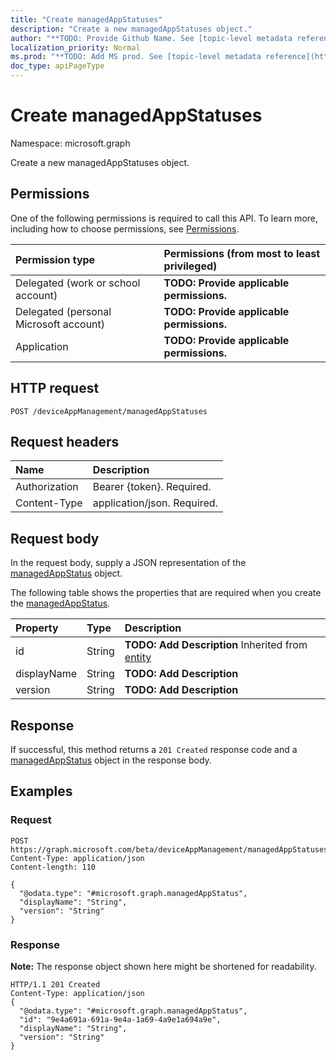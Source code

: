 ```yaml
---
title: "Create managedAppStatuses"
description: "Create a new managedAppStatuses object."
author: "**TODO: Provide Github Name. See [topic-level metadata reference](https://msgo.azurewebsites.net/add/document/guidelines/metadata.html#topic-level-metadata)**"
localization_priority: Normal
ms.prod: "**TODO: Add MS prod. See [topic-level metadata reference](https://msgo.azurewebsites.net/add/document/guidelines/metadata.html#topic-level-metadata)**"
doc_type: apiPageType
---
```


# Create managedAppStatuses

Namespace: microsoft.graph

Create a new managedAppStatuses object.

## Permissions
One of the following permissions is required to call this API. To learn more, including how to choose permissions, see [Permissions](/concepts/permissions-reference.md).

|Permission type|Permissions (from most to least privileged)|
|:---|:---|
|Delegated (work or school account)|**TODO: Provide applicable permissions.**|
|Delegated (personal Microsoft account)|**TODO: Provide applicable permissions.**|
|Application|**TODO: Provide applicable permissions.**|

## HTTP request

<!-- {
  "blockType": "ignored"
}
-->
``` http
POST /deviceAppManagement/managedAppStatuses
```

## Request headers
|Name|Description|
|:---|:---|
|Authorization|Bearer {token}. Required.|
|Content-Type|application/json. Required.|

## Request body
In the request body, supply a JSON representation of the [managedAppStatus](../resources/managedappstatus.md) object.

The following table shows the properties that are required when you create the [managedAppStatus](../resources/managedappstatus.md).

|Property|Type|Description|
|:---|:---|:---|
|id|String|**TODO: Add Description** Inherited from [entity](../resources/entity.md)|
|displayName|String|**TODO: Add Description**|
|version|String|**TODO: Add Description**|



## Response

If successful, this method returns a `201 Created` response code and a [managedAppStatus](../resources/managedappstatus.md) object in the response body.

## Examples

### Request
<!-- {
  "blockType": "request",
  "name": "create_managedappstatus_from_"
}
-->
``` http
POST https://graph.microsoft.com/beta/deviceAppManagement/managedAppStatuses
Content-Type: application/json
Content-length: 110

{
  "@odata.type": "#microsoft.graph.managedAppStatus",
  "displayName": "String",
  "version": "String"
}
```

### Response
**Note:** The response object shown here might be shortened for readability.
<!-- {
  "blockType": "response",
  "truncated": true,
  "@odata.type": "microsoft.graph.managedappstatus"
}
-->
``` http
HTTP/1.1 201 Created
Content-Type: application/json
{
  "@odata.type": "#microsoft.graph.managedAppStatus",
  "id": "9e4a691a-691a-9e4a-1a69-4a9e1a694a9e",
  "displayName": "String",
  "version": "String"
}
```

